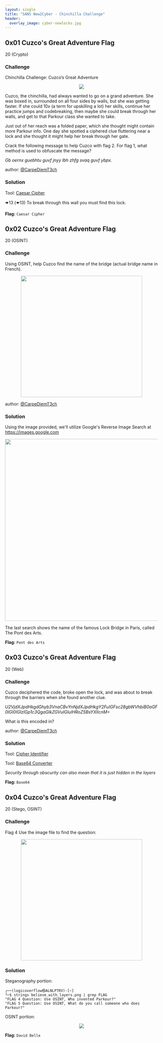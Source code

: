 ```yaml
---
layout: single
title: "SANS New2Cyber - Chinchilla Challenge"
header:
  overlay_image: cyber-newlocks.jpg
---
```


## 0x01 Cuzco's Great Adventure Flag
20 (Crypto)

### Challenge

Chinchilla Challenge: Cuzco’s Great Adventure

<p align="center"><img src="/images/0x01.jpg"></p>

Cuzco, the chinchilla, had always wanted to go on a grand adventure. She was boxed in, surrounded on all four sides by walls, but she was getting faster. If she could 10x (a term for upskilling a lot) her skills, continue her practice jumps and codebreaking, then maybe she could break through her walls, and get to that Parkour class she wanted to take.

Just out of her reach was a folded paper, which she thought might contain more Parkour info. One day she spotted a ciphered clue fluttering near a lock and she thought it might help her break through her gate.

Crack the following message to help Cuzco with flag 2. For flag 1, what method is used to obfuscate the message?

_Gb oernx guebhtu guvf jnyy lbh zhfg svaq guvf ybpx._

author: [@CarpeDiemT3ch](https://twitter.com/CarpeDiemT3ch)

### Solution

Tool: [Caesar Cipher](https://www.dcode.fr/caesar-cipher)

🠞13 (🠜13)	To break through this wall you must find this lock.

__Flag:__ ```Caesar Cipher```

## 0x02 Cuzco's Great Adventure Flag
20 (OSINT)

### Challenge

Using OSINT, help Cuzco find the name of the bridge (actual bridge name in French).

<p align="center"><img src="/images/0x021.jpg" width="400"></p>

author: [@CarpeDiemT3ch](https://twitter.com/CarpeDiemT3ch)

### Solution

Using the image provided, we'll utilize Google's Reverse Image Search at https://images.google.com

<p align="center"><img src="/images/0x022.png" width="600"></p>

The last search shows the name of the famous Lock Bridge in Paris, called The Pont des Arts.

__Flag:__ ```Pont des Arts```

## 0x03 Cuzco's  Great Adventure Flag
20 (Web)

### Challenge

Cuzco deciphered the code, broke open the lock, and was about to break through the barriers when she found another clue.

_U2VjdXJpdHkgdGhyb3VnaCBvYnNjdXJpdHkgY2FuIGFsc28gbWVhbiB0aGF0IGl0IGlzIGp1c3QgaGlkZGVuIGluIHRoZSBsYXllcnM=_

What is this encoded in?

author: [@CarpeDiemT3ch](https://twitter.com/CarpeDiemT3ch)

### Solution

Tool: [Cipher Identifier](https://www.dcode.fr/cipher-identifier)

Tool: [Base64 Converter](https://www.dcode.fr/base-64-encoding)

_Security through obscurity can also mean that it is just hidden in the layers_

__Flag:__ ```Base64```

## 0x04 Cuzco's Great Adventure Flag
20 (Stego, OSINT)

### Challenge

Flag 4 Use the image file to find the question:

<p align="center"><img src="/images/0x041.png" width="400"></p>

### Solution

Steganography portion:

```console
┌──(logicoverflow㉿ALNLPTRV)-[~]
└─$ strings believe_with_layers.png | grep FLAG
"FLAG 4 Question: Use OSINT, Who invented Parkour?"
"FLAG 5 Question: Use OSINT, What do you call someone who does Parkour?"
```

OSINT portion:

<p align="center"><img src="/images/0x04.png"></p>

__Flag:__ ```David Belle```
